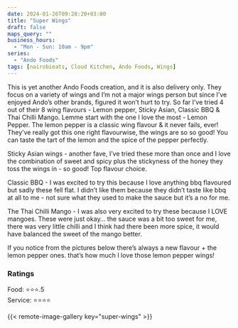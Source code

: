 ```yaml
---
date: 2024-01-26T09:28:20+03:00
title: "Super Wings"
draft: false
maps_query: ""
business_hours:
  - "Mon - Sun: 10am - 9pm"
series:
  - "Ando Foods"
tags: [nairobieats, Cloud Kitchen, Ando Foods, Wings]
---
```


This is yet another Ando Foods creation, and it is also delivery only. They focus on a variety of wings and I’m not a major wings person but since I’ve enjoyed Ando’s other brands, figured it won’t hurt to try. So far I’ve tried 4 out of their 8 wing flavours - Lemon pepper, Sticky Asian, Classic BBQ & Thai Chilli Mango.
Lemme start with the one I love the most - Lemon Pepper. The lemon pepper is a classic wing flavour & it never fails, ever! They’ve really got this one right flavourwise, the wings are so so good! You can taste the tart of the lemon and the spice of the pepper perfectly.

Sticky Asian wings - another fave, I’ve tried these more than once and I love the combination of sweet and spicy plus the stickyness of the honey they toss the wings in - so good! Top flavour choice.

Classic BBQ - I was excited to try this because I love anything bbq flavoured but sadly these fell flat. I didn’t like them because they didn’t taste like bbq at all to me - not sure what they used to make the sauce but it’s a no for me.

The Thai Chilli Mango - I was also very excited to try these because I LOVE mangoes. These were just okay… the sauce was a bit too sweet for me, there was very little chilli and I think had there been more spice, it would have balanced the sweet of the mango better.

If you notice from the pictures below there’s always a new flavour + the lemon pepper ones. that’s how much I love those lemon pepper wings!

### Ratings

Food: ⭐️⭐️⭐️.5<br>
Service: ⭐️⭐️⭐️⭐️<br>

{{< remote-image-gallery key="super-wings" >}}